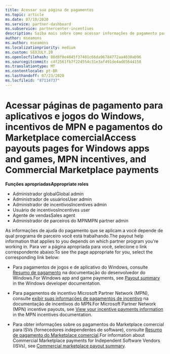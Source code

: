 ```yaml
---
title: Acessar sua página de pagamentos
ms.topic: article
ms.date: 07/10/2020
ms.service: partner-dashboard
ms.subservice: partnercenter-incentives
description: Saiba mais sobre como acessar informações de pagamento para seus aplicativos e jogos do Windows, incentivos de MPN e pagamentos do Marketplace comercial para fornecedores de software independentes.
author: mseamons
ms.author: mseamons
ms.localizationpriority: medium
ms.custom: SEOJULY.20
ms.openlocfilehash: 88d8f0e4045f37401c66da96784772aa4038ab96
ms.sourcegitcommit: c4f2561fb7f224554c31e3af491de4ad65644158
ms.translationtype: MT
ms.contentlocale: pt-BR
ms.lasthandoff: 07/23/2020
ms.locfileid: "87114737"
---
```

# <a name="access-payouts-pages-for-windows-apps-and-games-mpn-incentives-and-commercial-marketplace-payments"></a><span data-ttu-id="84642-103">Acessar páginas de pagamento para aplicativos e jogos do Windows, incentivos de MPN e pagamentos do Marketplace comercial</span><span class="sxs-lookup"><span data-stu-id="84642-103">Access payouts pages for Windows apps and games, MPN incentives, and Commercial Marketplace payments</span></span>

<span data-ttu-id="84642-104">**Funções apropriadas**</span><span class="sxs-lookup"><span data-stu-id="84642-104">**Appropriate roles**</span></span>
-   <span data-ttu-id="84642-105">Administrador global</span><span class="sxs-lookup"><span data-stu-id="84642-105">Global admin</span></span>
-   <span data-ttu-id="84642-106">Administrador de usuários</span><span class="sxs-lookup"><span data-stu-id="84642-106">User admin</span></span>
-   <span data-ttu-id="84642-107">Administrador de incentivos</span><span class="sxs-lookup"><span data-stu-id="84642-107">Incentives admin</span></span>
-   <span data-ttu-id="84642-108">Usuário de incentivos</span><span class="sxs-lookup"><span data-stu-id="84642-108">Incentives user</span></span>
-   <span data-ttu-id="84642-109">Agente de vendas</span><span class="sxs-lookup"><span data-stu-id="84642-109">Sales agent</span></span>
-   <span data-ttu-id="84642-110">Administrador de parceiros do MPN</span><span class="sxs-lookup"><span data-stu-id="84642-110">MPN partner admin</span></span>

<span data-ttu-id="84642-111">As informações de ajuda do pagamento que se aplicam a você depende de qual programa de parceiro você está trabalhando.</span><span class="sxs-lookup"><span data-stu-id="84642-111">The payout help information that applies to you depends on which partner program you're working in.</span></span> <span data-ttu-id="84642-112">Para ver a página apropriada para você, selecione o link correspondente abaixo:</span><span class="sxs-lookup"><span data-stu-id="84642-112">To see the page appropriate for you, select the corresponding link below:</span></span>

- <span data-ttu-id="84642-113">Para pagamentos de jogos e de aplicativo do Windows, consulte [Resumo de pagamento](https://docs.microsoft.com/windows/uwp/publish/payout-summary) na documentação do desenvolvedor do Windows.</span><span class="sxs-lookup"><span data-stu-id="84642-113">For Windows app and game payments, see [Payout summary](https://docs.microsoft.com/windows/uwp/publish/payout-summary) in the Windows developer documentation.</span></span>

- <span data-ttu-id="84642-114">Para pagamentos de incentivo Microsoft Partner Network (MPN), consulte [exibir suas informações de pagamentos de incentivo](understand-incentive-payouts.md) na documentação de incentivos do MPN.</span><span class="sxs-lookup"><span data-stu-id="84642-114">For Microsoft Partner Network (MPN) incentive payouts, see [View your incentive payments information](understand-incentive-payouts.md) in the MPN incentives documentation.</span></span>

- <span data-ttu-id="84642-115">Para obter informações sobre os pagamentos do Marketplace comercial para ISVs (fornecedores independentes de software), consulte [Resumo de pagamento do Marketplace comercial](https://docs.microsoft.com/azure/marketplace/partner-center-portal/payout-summary).</span><span class="sxs-lookup"><span data-stu-id="84642-115">For information about Commercial Marketplace payments for Independent Software Vendors (ISVs), see [Commercial marketplace payout summary](https://docs.microsoft.com/azure/marketplace/partner-center-portal/payout-summary).</span></span>
